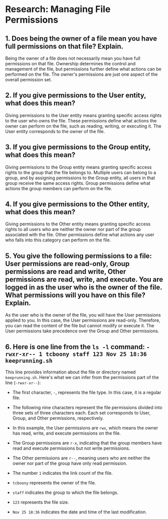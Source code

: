 # Research: Managing File Permissions

## 1. Does being the owner of a file mean you have full permissions on that file? Explain.

Being the owner of a file does not necessarily mean you have full permissions on that file. Ownership determines the control and management of the file, but permissions further define what actions can be performed on the file. The owner's permissions are just one aspect of the overall permission set.

## 2. If you give permissions to the User entity, what does this mean?

Giving permissions to the User entity means granting specific access rights to the user who owns the file. These permissions define what actions the owner can perform on the file, such as reading, writing, or executing it. The User entity corresponds to the owner of the file.

## 3. If you give permissions to the Group entity, what does this mean?

Giving permissions to the Group entity means granting specific access rights to the group that the file belongs to. Multiple users can belong to a group, and by assigning permissions to the Group entity, all users in that group receive the same access rights. Group permissions define what actions the group members can perform on the file.

## 4. If you give permissions to the Other entity, what does this mean?

Giving permissions to the Other entity means granting specific access rights to all users who are neither the owner nor part of the group associated with the file. Other permissions define what actions any user who falls into this category can perform on the file.

## 5. You give the following permissions to a file: User permissions are read-only, Group permissions are read and write, Other permissions are read, write, and execute. You are logged in as the user who is the owner of the file. What permissions will you have on this file? Explain.

As the user who is the owner of the file, you will have the User permissions applied to you. In this case, the User permissions are read-only. Therefore, you can read the content of the file but cannot modify or execute it. The User permissions take precedence over the Group and Other permissions.

## 6. Here is one line from the `ls -l` command: `-rwxr-xr-- 1 tcboony staff 123 Nov 25 18:36 keeprunning.sh`

This line provides information about the file or directory named `keeprunning.sh`. Here's what we can infer from the permissions part of the line (`-rwxr-xr--`):

- The first character, `-`, represents the file type. In this case, it is a regular file.

- The following nine characters represent the file permissions divided into three sets of three characters each. Each set corresponds to User, Group, and Other permissions, respectively.

- In this example, the User permissions are `rwx`, which means the owner has read, write, and execute permissions on the file.

- The Group permissions are `r-x`, indicating that the group members have read and execute permissions but not write permissions.

- The Other permissions are `r--`, meaning users who are neither the owner nor part of the group have only read permission.

- The number `1` indicates the link count of the file.

- `tcboony` represents the owner of the file.

- `staff` indicates the group to which the file belongs.

- `123` represents the file size.

- `Nov 25 18:36` indicates the date and time of the last modification.

